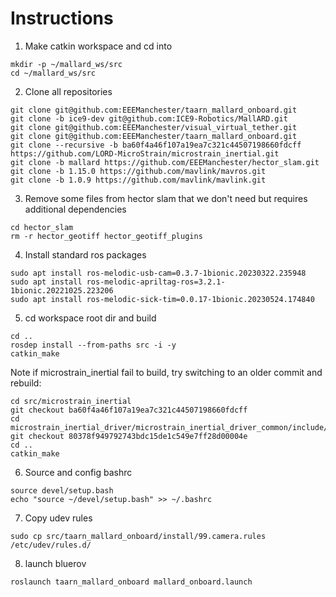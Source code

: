 # Instructions

1. Make catkin workspace and cd into
```
mkdir -p ~/mallard_ws/src
cd ~/mallard_ws/src
```

2. Clone all repositories
```
git clone git@github.com:EEEManchester/taarn_mallard_onboard.git
git clone -b ice9-dev git@github.com:ICE9-Robotics/MallARD.git
git clone git@github.com:EEEManchester/visual_virtual_tether.git
git clone git@github.com:EEEManchester/taarn_mallard_onboard.git
git clone --recursive -b ba60f4a46f107a19ea7c321c44507198660fdcff https://github.com/LORD-MicroStrain/microstrain_inertial.git
git clone -b mallard https://github.com/EEEManchester/hector_slam.git
git clone -b 1.15.0 https://github.com/mavlink/mavros.git
git clone -b 1.0.9 https://github.com/mavlink/mavlink.git
```

3. Remove some files from hector slam that we don't need but requires additional dependencies
```
cd hector_slam
rm -r hector_geotiff hector_geotiff_plugins
```

4. Install standard ros packages
```
sudo apt install ros-melodic-usb-cam=0.3.7-1bionic.20230322.235948
sudo apt install ros-melodic-apriltag-ros=3.2.1-1bionic.20221025.223206
sudo apt install ros-melodic-sick-tim=0.0.17-1bionic.20230524.174840
```

5. cd workspace root dir and build
```
cd ..
rosdep install --from-paths src -i -y
catkin_make
```

Note if microstrain_inertial fail to build, try switching to an older commit and rebuild:
```
cd src/microstrain_inertial
git checkout ba60f4a46f107a19ea7c321c44507198660fdcff
cd microstrain_inertial_driver/microstrain_inertial_driver_common/include/microstrain_inertial_driver_common
git checkout 80378f949792743bdc15de1c549e7ff28d00004e
cd ..
catkin_make
```

6. Source and config bashrc
```
source devel/setup.bash
echo "source ~/devel/setup.bash" >> ~/.bashrc
```

7. Copy udev rules
```
sudo cp src/taarn_mallard_onboard/install/99.camera.rules /etc/udev/rules.d/
```

8. launch bluerov
```
roslaunch taarn_mallard_onboard mallard_onboard.launch
```
